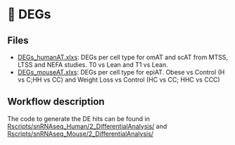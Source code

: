 # :file_folder: DEGs

## Files

- [DEGs_humanAT.xlxs](DEGs_humanAT.xlxs): DEGs per cell type for omAT and scAT from MTSS, LTSS and NEFA studies. T0 vs Lean and T1 vs Lean. 
- [DEGs_mouseAT.xlxs](DEGs_mouseAT.xlxs): DEGs per cell type for epiAT. Obese vs Control (H vs C;HH vs CC) and Weight Loss vs Control (HC vs CC; HHC vs CCC)


## Workflow description

The code to generate the DE hits can be found in [Rscripts/snRNAseq_Human/2_DifferentialAnalysis/](link) and [Rscripts/snRNAseq_Mouse/2_DifferentialAnalysis/](linktofile)